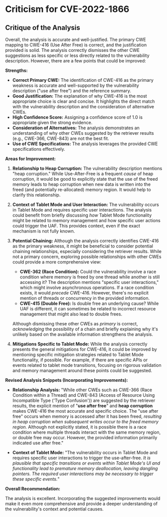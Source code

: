 # Criticism for CVE-2022-1866

## Critique of the Analysis

Overall, the analysis is accurate and well-justified. The primary CWE mapping to CWE-416 (Use After Free) is correct, and the justification provided is solid. The analysis correctly dismisses the other CWE suggestions as less specific or less directly related to the vulnerability description. However, there are a few points that could be improved:

**Strengths:**

*   **Correct Primary CWE:** The identification of CWE-416 as the primary weakness is accurate and well-supported by the vulnerability description ("use after free") and the reference summary.
*   **Good Justification:** The explanation of why CWE-416 is the most appropriate choice is clear and concise. It highlights the direct match with the vulnerability description and the consideration of alternative CWEs.
*   **High Confidence Score:** Assigning a confidence score of 1.0 is appropriate given the strong evidence.
*   **Consideration of Alternatives:** The analysis demonstrates an understanding of why other CWEs suggested by the retriever results (e.g., CWE-366, CWE-843) are not the best fit.
*   **Use of CWE Specifications:** The analysis leverages the provided CWE specifications effectively.

**Areas for Improvement:**

1.  **Relationship to Heap Corruption:** The vulnerability description mentions "heap corruption."  While Use-After-Free is a frequent *cause* of heap corruption, it would be good to explicitly state that the use of the freed memory leads to heap corruption when new data is written into the freed (and potentially re-allocated) memory region. It would help to clarify this relationship.

2.  **Context of Tablet Mode and User Interaction:** The vulnerability occurs in Tablet Mode and requires specific user interactions. The analysis could benefit from briefly discussing *how* Tablet Mode functionality might be related to memory management and how specific user actions could trigger the UAF. This provides context, even if the exact mechanism is not fully known.

3.  **Potential Chaining:** Although the analysis correctly identifies CWE-416 as the primary weakness, it might be beneficial to consider potential chaining relationships, especially considering the retriever results. While not a primary concern, exploring possible relationships with other CWEs could provide a more comprehensive view:

    *   **CWE-362 (Race Condition):**  Could the vulnerability involve a race condition where memory is freed by one thread while another is still accessing it?  The description mentions "specific user interactions," which might involve asynchronous operations.  If a race condition exists, it would *precede* CWE-416. However, there's no explicit mention of threads or concurrency in the provided information.
    *   **CWE-415 (Double Free):** Is double free an underlying cause? While UAF is different, it can sometimes be related to incorrect resource management that might also lead to double frees.

    Although dismissing these other CWEs as *primary* is correct, *acknowledging* the possibility of a chain and briefly explaining why it's unlikely based on the available information strengthens the analysis.

4.  **Mitigations Specific to Tablet Mode:** While the analysis correctly presents the general mitigations for CWE-416, it could be improved by mentioning specific mitigation strategies related to Tablet Mode functionality, if possible. For example, if there are specific APIs or events related to tablet mode transitions, focusing on rigorous validation and memory management around these points could be suggested.

**Revised Analysis Snippets (Incorporating Improvements):**

*   **Relationship Analysis:**
    "While other CWEs such as CWE-366 (Race Condition within a Thread) and CWE-843 (Access of Resource Using Incompatible Type ('Type Confusion')) are suggested by the retriever results, the explicit mention of "**use after free**" and **heap corruption** makes CWE-416 the most accurate and specific choice. The "use after free" occurs when memory is accessed after it has been freed, *resulting in heap corruption when subsequent writes occur to the freed memory region.* Although not explicitly stated, it is possible there is a race condition where multiple threads interact with the same memory region, or double free may occur. However, the provided information primarily indicated use after free."

*   **Context of Tablet Mode:**
    "The vulnerability occurs in Tablet Mode and requires specific user interactions to trigger the use-after-free. *It is plausible that specific transitions or events within Tablet Mode's UI and functionality lead to premature memory deallocation, leaving dangling pointers. The required user interactions may be necessary to trigger these specific events.*"

**Overall Recommendation:**

The analysis is excellent. Incorporating the suggested improvements would make it even more comprehensive and provide a deeper understanding of the vulnerability's context and potential causes.